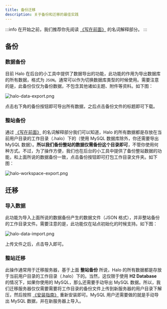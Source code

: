 ```yaml
---
title: 备份迁移
description: 关于备份和迁移的最佳实践
---
```


:::info
在开始之前，我们推荐你先阅读 [《写在前面》](/getting-started/prepare) 的名词解释部分。
:::

## 备份

### 数据备份

目前 Halo 在后台的小工具中提供了数据导出的功能，此功能的作用为导出数据库的所有数据，格式为 `JSON`。通常可以作为切换数据库类型的时候使用。需要注意的是，此备份仅仅为备份数据，不包含其他诸如主题、附件等资料。如下图：

![halo-data-export.png](/img/halo-data-export.png)

点击右下角的备份按钮即可导出所有数据，之后点击备份文件的标题即可下载。

### 整站备份

通过 [《写在前面》](/getting-started/prepare) 的名词解释部分我们可以知道，Halo 的所有数据都是存放在当前用户目录的工作目录（.halo）下的（使用 MySQL 数据库除外，你还需要导出 MySQL 数据）。**所以我们备份整站的数据仅需备份这个目录即可**，不管你使用何种方式。不过，为了操作方便，我们也在后台的小工具中提供了备份整站数据的功能，和上面所说的数据备份一致，点击备份按钮即可打包工作目录文件夹。如下图：

![halo-workspace-export.png](/img/halo-workspace-export.png)

## 迁移

### 导入数据

此功能为导入上面所说的数据备份产生的数据文件（JSON 格式），并非整站备份的工作目录文件。需要注意的是，此功能仅在站点初始化的时候支持。如下图：

![halo-data-import.png](/img/halo-data-import.png)

上传文件之后，点击导入即可。

### 整站迁移

此操作通常用于迁移服务器，基于上面 **整站备份** 所说，Halo 的所有数据都是存放于当前用户目录的工作目录（.halo）下的。当然，这仅限于使用 **H2 Database** 的情况下，如果你使用的 MySQL，那么还需要手动导出 MySQL 数据。所以，我们迁移服务器仅仅需要需要将工作目录的备份文件上传到新服务器的用户目录下解压，然后按照 [《安装指南》](/getting-started/install/linux) 重新安装即可。MySQL 用户还需要做的就是手动导出 MySQL 数据，并在新服务器上导入。
